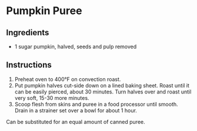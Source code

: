 # Pumpkin Puree

## Ingredients

- 1 sugar pumpkin, halved, seeds and pulp removed

## Instructions

1. Preheat oven to 400°F on convection roast.
2. Put pumpkin halves cut-side down on a lined baking sheet. Roast until it can be easily pierced, about 30 minutes. Turn halves over and roast until very soft, 15-30 more minutes.
3. Scoop flesh from skins and puree in a food processor until smooth. Drain in a strainer set over a bowl for about 1 hour.

Can be substituted for an equal amount of canned puree.
